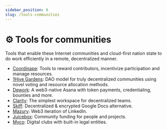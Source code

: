 ```yaml
---
sidebar_position: 6
slug: /tools-communities
---
```


# ⚙️ Tools for communities

Tools that enable these Internet communities and cloud-first nation state to do work efficiently in a remote, decentralized manner.

- [Coordinape](https://coordinape.com): Tools to reward contributors, incentivize participation and manage resources.
- [1Hive Gardens](https://gardens.1hive.org): DAO model for truly decentralized communities using novel voting and resource allocation methods.
- [Dework](https://dework.xyz): A web3-native Asana with token payments, credentialing, bounties and more.
- [Clarity](https://www.clarity.so): The simplest workspace for decentralized teams.
- [Skiff](https://www.skiff.org): Decentralized & encrypted Google Docs alternative.
- [Mazury](https://mazury.xyz): Web3 iteration of LinkedIn.
- [Juicebox](https://juicebox.money/): Community funding for people and projects.
- [Myco](https://www.myco.space): Digital clubs with built-in legal entities.
